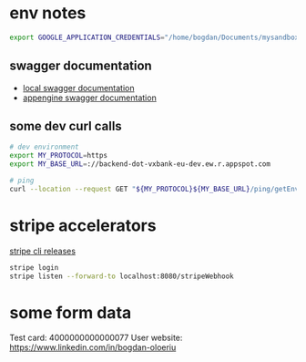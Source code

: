 # env notes

```bash
export GOOGLE_APPLICATION_CREDENTIALS="/home/bogdan/Documents/mysandbox-v4-key.json"
```

## swagger documentation

- [local swagger documentation](http://localhost:8080/swagger-ui/index.html)
- [appengine swagger documentation](https://backend-dot-vxbank-eu-dev.ew.r.appspot.com/swagger-ui/index.html)

## some dev curl calls

```bash
# dev environment
export MY_PROTOCOL=https
export MY_BASE_URL=://backend-dot-vxbank-eu-dev.ew.r.appspot.com

# ping
curl --location --request GET "${MY_PROTOCOL}${MY_BASE_URL}/ping/getEnvironment"
```

# stripe accelerators
[stripe cli releases](https://github.com/stripe/stripe-cli/releases)
```bash
stripe login
stripe listen --forward-to localhost:8080/stripeWebhook
```

# some form data
Test card: 4000000000000077
User website: https://www.linkedin.com/in/bogdan-oloeriu